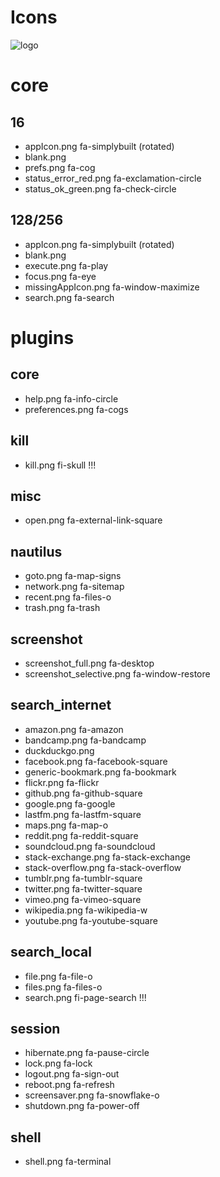 Icons
==========

![logo](https://raw.githubusercontent.com/yafp/apparat_launcher/master/apparat_launcher/gfx/core/128/appIcon.png)


# core
## 16
* appIcon.png               fa-simplybuilt (rotated)
* blank.png
* prefs.png                 fa-cog
* status_error_red.png      fa-exclamation-circle
* status_ok_green.png       fa-check-circle

## 128/256
* appIcon.png               fa-simplybuilt (rotated)
* blank.png
* execute.png               fa-play
* focus.png                 fa-eye
* missingAppIcon.png        fa-window-maximize
* search.png                fa-search

# plugins
## core
* help.png                  fa-info-circle
* preferences.png           fa-cogs
## kill
* kill.png                  fi-skull !!!
## misc
* open.png                  fa-external-link-square
## nautilus
* goto.png                  fa-map-signs
* network.png               fa-sitemap
* recent.png                fa-files-o
* trash.png                 fa-trash
## screenshot
* screenshot_full.png       fa-desktop
* screenshot_selective.png  fa-window-restore
## search_internet
* amazon.png                fa-amazon
* bandcamp.png              fa-bandcamp
* duckduckgo.png            
* facebook.png              fa-facebook-square
* generic-bookmark.png      fa-bookmark
* flickr.png                fa-flickr
* github.png                fa-github-square
* google.png                fa-google
* lastfm.png                fa-lastfm-square
* maps.png                  fa-map-o
* reddit.png                fa-reddit-square
* soundcloud.png            fa-soundcloud
* stack-exchange.png        fa-stack-exchange
* stack-overflow.png        fa-stack-overflow
* tumblr.png                fa-tumblr-square
* twitter.png               fa-twitter-square
* vimeo.png                 fa-vimeo-square
* wikipedia.png             fa-wikipedia-w
* youtube.png               fa-youtube-square
## search_local
* file.png                  fa-file-o
* files.png                 fa-files-o
* search.png                fi-page-search !!!
## session
* hibernate.png             fa-pause-circle
* lock.png                  fa-lock
* logout.png                fa-sign-out
* reboot.png                fa-refresh
* screensaver.png           fa-snowflake-o
* shutdown.png              fa-power-off
## shell
* shell.png                 fa-terminal

